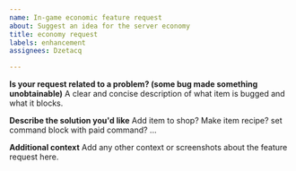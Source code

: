 ```yaml
---
name: In-game economic feature request
about: Suggest an idea for the server economy
title: economy request
labels: enhancement
assignees: Dzetacq

---
```


**Is your request related to a problem? (some bug made something unobtainable)**
A clear and concise description of what item is bugged and what it blocks.

**Describe the solution you'd like**
Add item to shop? Make item recipe? set command block with paid command? ...

**Additional context**
Add any other context or screenshots about the feature request here.
